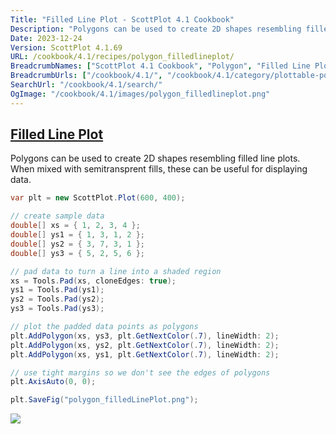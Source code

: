 ```yaml
---
Title: "Filled Line Plot - ScottPlot 4.1 Cookbook"
Description: "Polygons can be used to create 2D shapes resembling filled line plots. When mixed with semitransprent fills, these can be useful for displaying data."
Date: 2023-12-24
Version: ScottPlot 4.1.69
URL: /cookbook/4.1/recipes/polygon_filledlineplot/
BreadcrumbNames: ["ScottPlot 4.1 Cookbook", "Polygon", "Filled Line Plot"]
BreadcrumbUrls: ["/cookbook/4.1/", "/cookbook/4.1/category/plottable-polygon", "/cookbook/4.1/recipes/polygon_filledlineplot/"]
SearchUrl: "/cookbook/4.1/search/"
OgImage: "/cookbook/4.1/images/polygon_filledlineplot.png"
---
```


<h2><a id='filled-line-plot' href='/cookbook/4.1/recipes/polygon_filledlineplot/'>Filled Line Plot</a></h2>

Polygons can be used to create 2D shapes resembling filled line plots. When mixed with semitransprent fills, these can be useful for displaying data.

```cs
var plt = new ScottPlot.Plot(600, 400);

// create sample data
double[] xs = { 1, 2, 3, 4 };
double[] ys1 = { 1, 3, 1, 2 };
double[] ys2 = { 3, 7, 3, 1 };
double[] ys3 = { 5, 2, 5, 6 };

// pad data to turn a line into a shaded region
xs = Tools.Pad(xs, cloneEdges: true);
ys1 = Tools.Pad(ys1);
ys2 = Tools.Pad(ys2);
ys3 = Tools.Pad(ys3);

// plot the padded data points as polygons
plt.AddPolygon(xs, ys3, plt.GetNextColor(.7), lineWidth: 2);
plt.AddPolygon(xs, ys2, plt.GetNextColor(.7), lineWidth: 2);
plt.AddPolygon(xs, ys1, plt.GetNextColor(.7), lineWidth: 2);

// use tight margins so we don't see the edges of polygons
plt.AxisAuto(0, 0);

plt.SaveFig("polygon_filledLinePlot.png");
```

<img src='../../images/polygon_filledlineplot.png' class='d-block mx-auto my-5' />


